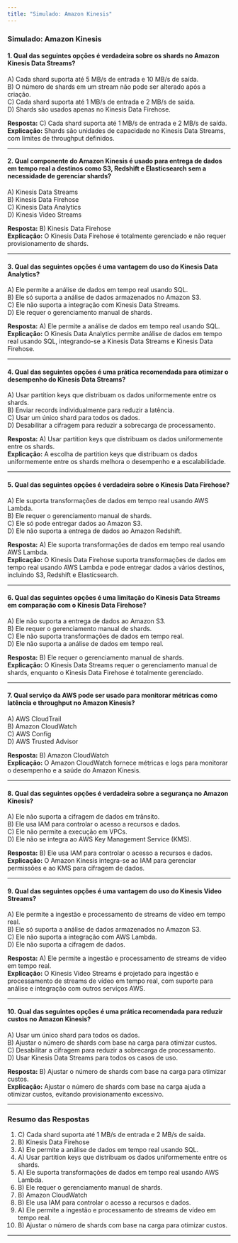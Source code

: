 ```yaml
---
title: "Simulado: Amazon Kinesis"
---
```


### **Simulado: Amazon Kinesis**

#### **1. Qual das seguintes opções é verdadeira sobre os shards no Amazon Kinesis Data Streams?**
A) Cada shard suporta até 5 MB/s de entrada e 10 MB/s de saída.  
B) O número de shards em um stream não pode ser alterado após a criação.  
C) Cada shard suporta até 1 MB/s de entrada e 2 MB/s de saída.  
D) Shards são usados apenas no Kinesis Data Firehose.  

**Resposta:** C) Cada shard suporta até 1 MB/s de entrada e 2 MB/s de saída.  
**Explicação:** Shards são unidades de capacidade no Kinesis Data Streams, com limites de throughput definidos.

---

#### **2. Qual componente do Amazon Kinesis é usado para entrega de dados em tempo real a destinos como S3, Redshift e Elasticsearch sem a necessidade de gerenciar shards?**
A) Kinesis Data Streams  
B) Kinesis Data Firehose  
C) Kinesis Data Analytics  
D) Kinesis Video Streams  

**Resposta:** B) Kinesis Data Firehose  
**Explicação:** O Kinesis Data Firehose é totalmente gerenciado e não requer provisionamento de shards.

---

#### **3. Qual das seguintes opções é uma vantagem do uso do Kinesis Data Analytics?**
A) Ele permite a análise de dados em tempo real usando SQL.  
B) Ele só suporta a análise de dados armazenados no Amazon S3.  
C) Ele não suporta a integração com Kinesis Data Streams.  
D) Ele requer o gerenciamento manual de shards.  

**Resposta:** A) Ele permite a análise de dados em tempo real usando SQL.  
**Explicação:** O Kinesis Data Analytics permite análise de dados em tempo real usando SQL, integrando-se a Kinesis Data Streams e Kinesis Data Firehose.

---

#### **4. Qual das seguintes opções é uma prática recomendada para otimizar o desempenho do Kinesis Data Streams?**
A) Usar partition keys que distribuam os dados uniformemente entre os shards.  
B) Enviar records individualmente para reduzir a latência.  
C) Usar um único shard para todos os dados.  
D) Desabilitar a cifragem para reduzir a sobrecarga de processamento.  

**Resposta:** A) Usar partition keys que distribuam os dados uniformemente entre os shards.  
**Explicação:** A escolha de partition keys que distribuam os dados uniformemente entre os shards melhora o desempenho e a escalabilidade.

---

#### **5. Qual das seguintes opções é verdadeira sobre o Kinesis Data Firehose?**
A) Ele suporta transformações de dados em tempo real usando AWS Lambda.  
B) Ele requer o gerenciamento manual de shards.  
C) Ele só pode entregar dados ao Amazon S3.  
D) Ele não suporta a entrega de dados ao Amazon Redshift.  

**Resposta:** A) Ele suporta transformações de dados em tempo real usando AWS Lambda.  
**Explicação:** O Kinesis Data Firehose suporta transformações de dados em tempo real usando AWS Lambda e pode entregar dados a vários destinos, incluindo S3, Redshift e Elasticsearch.

---

#### **6. Qual das seguintes opções é uma limitação do Kinesis Data Streams em comparação com o Kinesis Data Firehose?**
A) Ele não suporta a entrega de dados ao Amazon S3.  
B) Ele requer o gerenciamento manual de shards.  
C) Ele não suporta transformações de dados em tempo real.  
D) Ele não suporta a análise de dados em tempo real.  

**Resposta:** B) Ele requer o gerenciamento manual de shards.  
**Explicação:** O Kinesis Data Streams requer o gerenciamento manual de shards, enquanto o Kinesis Data Firehose é totalmente gerenciado.

---

#### **7. Qual serviço da AWS pode ser usado para monitorar métricas como latência e throughput no Amazon Kinesis?**
A) AWS CloudTrail  
B) Amazon CloudWatch  
C) AWS Config  
D) AWS Trusted Advisor  

**Resposta:** B) Amazon CloudWatch  
**Explicação:** O Amazon CloudWatch fornece métricas e logs para monitorar o desempenho e a saúde do Amazon Kinesis.

---

#### **8. Qual das seguintes opções é verdadeira sobre a segurança no Amazon Kinesis?**
A) Ele não suporta a cifragem de dados em trânsito.  
B) Ele usa IAM para controlar o acesso a recursos e dados.  
C) Ele não permite a execução em VPCs.  
D) Ele não se integra ao AWS Key Management Service (KMS).  

**Resposta:** B) Ele usa IAM para controlar o acesso a recursos e dados.  
**Explicação:** O Amazon Kinesis integra-se ao IAM para gerenciar permissões e ao KMS para cifragem de dados.

---

#### **9. Qual das seguintes opções é uma vantagem do uso do Kinesis Video Streams?**
A) Ele permite a ingestão e processamento de streams de vídeo em tempo real.  
B) Ele só suporta a análise de dados armazenados no Amazon S3.  
C) Ele não suporta a integração com AWS Lambda.  
D) Ele não suporta a cifragem de dados.  

**Resposta:** A) Ele permite a ingestão e processamento de streams de vídeo em tempo real.  
**Explicação:** O Kinesis Video Streams é projetado para ingestão e processamento de streams de vídeo em tempo real, com suporte para análise e integração com outros serviços AWS.

---

#### **10. Qual das seguintes opções é uma prática recomendada para reduzir custos no Amazon Kinesis?**
A) Usar um único shard para todos os dados.  
B) Ajustar o número de shards com base na carga para otimizar custos.  
C) Desabilitar a cifragem para reduzir a sobrecarga de processamento.  
D) Usar Kinesis Data Streams para todos os casos de uso.  

**Resposta:** B) Ajustar o número de shards com base na carga para otimizar custos.  
**Explicação:** Ajustar o número de shards com base na carga ajuda a otimizar custos, evitando provisionamento excessivo.

---

### **Resumo das Respostas**
1. C) Cada shard suporta até 1 MB/s de entrada e 2 MB/s de saída.  
2. B) Kinesis Data Firehose  
3. A) Ele permite a análise de dados em tempo real usando SQL.  
4. A) Usar partition keys que distribuam os dados uniformemente entre os shards.  
5. A) Ele suporta transformações de dados em tempo real usando AWS Lambda.  
6. B) Ele requer o gerenciamento manual de shards.  
7. B) Amazon CloudWatch  
8. B) Ele usa IAM para controlar o acesso a recursos e dados.  
9. A) Ele permite a ingestão e processamento de streams de vídeo em tempo real.  
10. B) Ajustar o número de shards com base na carga para otimizar custos.  

---
